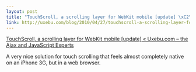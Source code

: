 ```yaml
--- 
layout: post
title: "TouchScroll, a scrolling layer for WebKit mobile [update] \xC2\xAB  Uxebu.com \xE2\x80\x93 the Ajax and JavaScript Experts"
link: http://uxebu.com/blog/2010/04/27/touchscroll-a-scrolling-layer-for-webkit-mobile/
---
```

<a href=
"http://uxebu.com/blog/2010/04/27/touchscroll-a-scrolling-layer-for-webkit-mobile/">
TouchScroll, a scrolling layer for WebKit mobile [update] «
Uxebu.com – the Ajax and JavaScript Experts</a>

<p>A very nice solution for touch scrolling that feels almost
completely native on an iPhone 3G, but in a web browser.</p>
